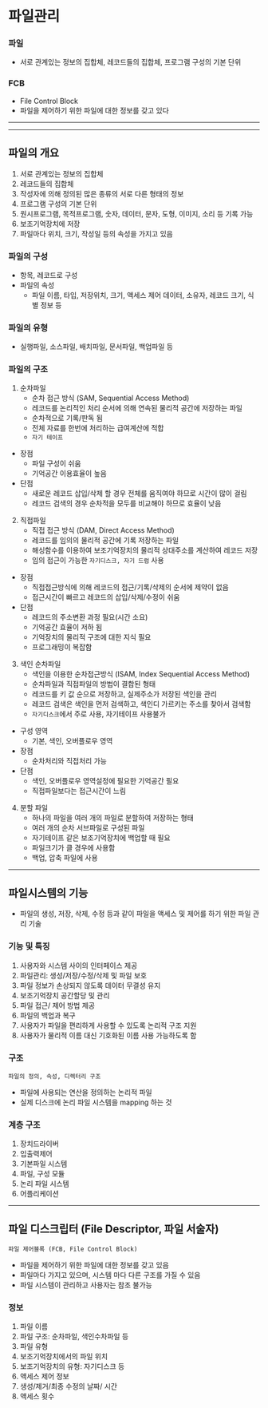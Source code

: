 # 파일관리

### 파일

- 서로 관계있는 정보의 집합체, 레코드들의 집합체, 프로그램 구성의 기본 단위

### FCB

- File Control Block
- 파일을 제어하기 위한 파일에 대한 정보를 갖고 있다

---

---

## 파일의 개요

1. 서로 관계있는 정보의 집합체
2. 레코드들의 집합체
3. 작성자에 의해 정의된 많은 종류의 서로 다른 형태의 정보
4. 프로그램 구성의 기본 단위
5. 원시프로그램, 목적프로그램, 숫자, 데이터, 문자, 도형, 이미지, 소리 등 기록 가능
6. 보조기억장치에 저장
7. 파일마다 위치, 크기, 작성일 등의 속성을 가지고 있음

### 파일의 구성

- 항목, 레코드로 구성
- 파일의 속성
  - 파일 이름, 타입, 저장위치, 크기, 액세스 제어 데이터, 소유자, 레코드 크기, 식별 정보 등

### 파일의 유형

- 실행파일, 소스파일, 배치파일, 문서파일, 백업파일 등

### 파일의 구조

1. 순차파일
   - 순차 접근 방식 (SAM, Sequential Access Method)
   - 레코드를 논리적인 처리 순서에 의해 연속된 물리적 공간에 저장하는 파일
   - 순차적으로 기록/판독 됨
   - 전체 자료를 한번에 처리하는 급여계산에 적합
   - `자기 테이프`

- 장점
  - 파일 구성이 쉬움
  - 기억공간 이용효율이 높음
- 단점
  - 새로운 레코드 삽입/삭제 할 경우 전체를 움직여야 하므로 시간이 많이 걸림
  - 레코드 검색의 경우 순차적을 모두를 비교해야 하므로 효율이 낮음

2. 직접파일
   - 직접 접근 방식 (DAM, Direct Access Method)
   - 레코드를 임의의 물리적 공간에 기록 저장하는 파일
   - 해싱함수를 이용하여 보조기억장치의 물리적 상대주소를 계산하여 레코드 저장
   - 임의 접근이 가능한 `자기디스크, 자기 드럼` 사용

- 장점
  - 직접접근방식에 의해 레코드의 접근/기록/삭제의 순서에 제약이 없음
  - 접근시간이 빠르고 레코드의 삽입/삭제/수정이 쉬움
- 단점
  - 레코드의 주소변환 과정 필요(시간 소요)
  - 기억공간 효율이 저하 됨
  - 기억장치의 물리적 구조에 대한 지식 필요
  - 프로그래밍이 복잡함

3. 색인 순차파일
   - 색인을 이용한 순차접근방식 (ISAM, Index Sequential Access Method)
   - 순차파일과 직접파일의 방법이 결합된 형태
   - 레코드를 키 값 순으로 저장하고, 실제주소가 저장된 색인을 관리
   - 레코드 검색은 색인을 먼저 검색하고, 색인디 가르키는 주소를 찾아서 검색함
   - `자기디스크`에서 주로 사용, 자기테이프 사용불가

- 구성 영역
  - 기본, 색인, 오버플로우 영역
- 장점
  - 순차처리와 직접처리 가능
- 단점
  - 색인, 오버플로우 영역설정에 필요한 기억공간 필요
  - 직접파일보다는 접근시간이 느림

4. 분할 파일
   - 하나의 파일을 여러 개의 파일로 분할하여 저장하는 형태
   - 여러 개의 순차 서브파일로 구성된 파일
   - 자기테이프 같은 보조기억장치에 백업할 때 필요
   - 파일크기가 클 경우에 사용함
   - 백업, 압축 파일에 사용

---

## 파일시스템의 기능

- 파일의 생성, 저장, 삭제, 수정 등과 같이 파일을 액세스 및 제어를 하기 위한 파일 관리 기술

### 기능 및 특징

1. 사용자와 시스템 사이의 인터페이스 제공
2. 파일관리: 생성/저장/수정/삭제 및 파일 보호
3. 파일 정보가 손상되지 않도록 데이터 무결성 유지
4. 보조기억장치 공간할당 및 관리
5. 파일 접근/ 제어 방법 제공
6. 파일의 백업과 복구
7. 사용자가 파일을 편리하게 사용할 수 있도록 논리적 구조 지원
8. 사용자가 물리적 이름 대신 기호화된 이름 사용 가능하도록 함

### 구조

```
파일의 정의, 속성, 디렉터리 구조
```

- 파일에 사용되는 연산을 정의하는 논리적 파일
- 실제 디스크에 논리 파일 시스템을 mapping 하는 것

### 계층 구조

1. 장치드라이버
2. 입출력제어
3. 기본파일 시스템
4. 파일, 구성 모듈
5. 논리 파일 시스템
6. 어플리케이션

---

## 파일 디스크립터 (File Descriptor, 파일 서술자)

```
파일 제어블록 (FCB, File Control Block)
```

- 파일을 제어하기 위한 파일에 대한 정보를 갖고 있음
- 파일마다 가지고 있으며, 시스템 마다 다른 구조를 가질 수 있음
- 파일 시스템이 관리하고 사용자는 참조 불가능

### 정보

1. 파일 이름
2. 파일 구조: 순차파일, 색인수차파일 등
3. 파일 유형
4. 보조기억장치에서의 파일 위치
5. 보조기억장치의 유형: 자기디스크 등
6. 액세스 제어 정보
7. 생성/제거/최종 수정의 날짜/ 시간
8. 액세스 횟수
